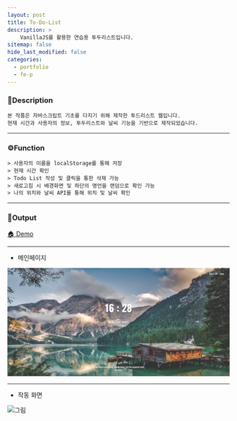 ```yaml
---
layout: post
title: To-Do-List
description: >
    VanillaJS를 활용한 연습용 투두리스트입니다.
sitemap: false
hide_last_modified: false
categories:
  - portfolio
  - fe-p
---
```


<!-- ### TodoList-FE -->

### 📝Description
~~~html
본 작품은 자바스크립트 기초를 다지기 위해 제작한 투드리스트 웹입니다.
현재 시간과 사용자의 정보, 투두리스트와 날씨 기능을 기반으로 제작되었습니다.
~~~

----

### ⚙️Function
~~~html
> 사용자의 이름을 localStorage를 통해 저장
> 현재 시간 확인
> Todo List 작성 및 클릭을 통한 삭제 가능
> 새로고침 시 배경화면 및 하단의 명언을 랜덤으로 확인 가능
> 나의 위치와 날씨 API를 통해 위치 및 날씨 확인
~~~
----


### 📌Output

[🏠 Demo](https://choiwh000.github.io/Vanilla-JS/)

----

+ 메인페이지

![그림1](/assets/img/pofol/todolist/home.JPG)

----

+ 작동 화면


![그림](/assets/img/pofol/todolist/todolist.gif)
